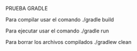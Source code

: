 
PRUEBA GRADLE

Para compilar usar el comando ./gradle build

Para ejecutar usar el comando ./gradle run

Para borrar los archivos compilados ./gradlew clean
